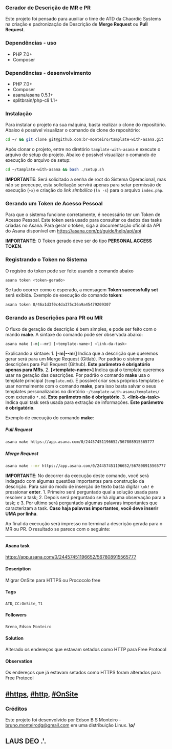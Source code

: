 ### Gerador de Descrição de MR e PR
Este projeto foi pensado para auxiliar o time de ATD da Chaordic Systems na criação
e padronização de Descrição de __Merge Request__ ou __Pull Request__.

### Dependências - uso
* PHP 7.0+
* Composer

### Dependências - desenvolvimento
* PHP 7.0+
* Composer
* asana/asana 0.5.1+
* splitbrain/php-cli 1.1+

### Instalação
Para instalar o projeto na sua máquina, basta realizar o clone do repositório.
Abaixo é possível visualizar o comando de clone do repositório:

```bash
cd ~/ && git clone git@github.com:br-monteiro/tamplate-with-asana.git
```

Após clonar o projeto, entre no diretório `tamplate-with-asana` e execute  o
arquivo de setup do projeto. Abaixo é possível visualizar o comando de execução do
arquivo de setup:

```bash
cd ~/tamplate-with-asana && bash ./setup.sh
```

**IMPORTANTE**: Será solicitado a senha de root do Sistema Operacional, mas não
se preocupe, esta solicitação servirá apenas para setar permissão de execução
(`+x`) e criação do _link simbólico_ (`ln -s`) para o arquivo `index.php`.

### Gerando um Token de Acesso Pessoal
Para que o sistema funcione corretamente, é necessário ter um Token de Acesso Pessoal.
Este token será usado para consultar os dados das tasks criadas no Asana. Para
gerar o token, siga a documentação oficial da API do Asana disponível em https://asana.com/pt/guide/help/api/api

**IMPORTANTE**: O Token gerado deve ser do tipo **PERSONAL ACCESS TOKEN**.

### Registrando o Token no Sistema
O registro do token pode ser feito usando o comando abaixo

```bash
asana token <token-gerado>
```

Se tudo ocorrer como o esperado, a mensagem __Token successfully set__ será exibida.
Exemplo de execução do comando **token**:

```bash
asana token 0/46a1d3f0c4da375c36a9a45479209307
```

### Gerando as Descrições para PR ou MR
O fluxo de geração de descrição é bem simples, e pode ser feito com o mando **make**.
A sintaxe do comando pode ser observada abaixo:

```bash
asana make [-m|--mr] [<template-name>] <link-da-task>
```

Explicando a sintaxe:
    1. **\[-m|--mr]** Indica que a descrição que queremos gerar será para um
Merge Request (Gitlab). Por padrão o sistema gera descrições para Pull Request
(Github). **Este parâmetro é obrigatório apenas para MRs**.
    2. **\[\<template-name>]** Indica qual o template queremos usar na geração das
descrições. Por padrão o comando __make__ usa o template principal (`template.md`).
É possível criar seus próprios templates e usar normalmente com o comando __make__,
para isso basta salvar o seus templates personalizados no diretório
`~/tamplate-with-asana/templates/` com extensão `*.md`. **Este parâmetro não é obrigatório**.
    3. **\<link-da-task>** Indica qual task será usada para extração de informações.
**Este parâmetro é obrigatório**.

Exemplo de execução do comando **make**:

##### Pull Request

```bash
asana make https://app.asana.com/0/24457451196652/567808915565777
```

##### Merge Request

```bash
asana make --mr https://app.asana.com/0/24457451196652/567808915565777
```

**IMPORTANTE**: No decorrer da execução deste comando, você será indagado com algumas questões
importantes para construção da descrição. Para sair do modo de inserção
de texto basta digitar `\ok!` e pressionar **enter**.
    1. Primeiro será perguntado qual a solução usada para resolver a task;
    2. Depois será perguntado se há alguma observação para a task; e
    3. Por ultimo será perguntado algumas palavras importantes que caracterizam a task.
**Caso haja palavras importantes, você deve inserir UMA por linha**.

Ao final da execução será impresso no terminal a descrição gerada para o MR ou PR.
O resultado se parece com o seguinte:

------------------------------
#### Asana task
https://app.asana.com/0/24457451196652/567808915565777

#### Description
Migrar OnSite para HTTPS ou Prococolo free

#### Tags
`ATD`, `CC:OnSite`, `T1`
#### Followers
`Breno`, `Edson Monteiro`

#### Solution
Alterado os endereços que estavam setados como HTTP para Free Protocol

#### Observation
Os endereços que já estavam setados como HTTPS foram alterados para Free Protocol

[\#https](https://github.com/search?utf8=✓&q=org%3Achaordic+https&type=issues),
[\#http](https://github.com/search?utf8=✓&q=org%3Achaordic+http&type=issues),
[\#OnSite](https://github.com/search?utf8=✓&q=org%3Achaordic+OnSite&type=issues)
------------------------------

### Créditos

Este projeto foi desenvolvido por Edson B S Monteiro - <bruno.monteirodg@gmail.com>
 em uma distribuição Linux. **\o/**

## LAUS DEO .'.